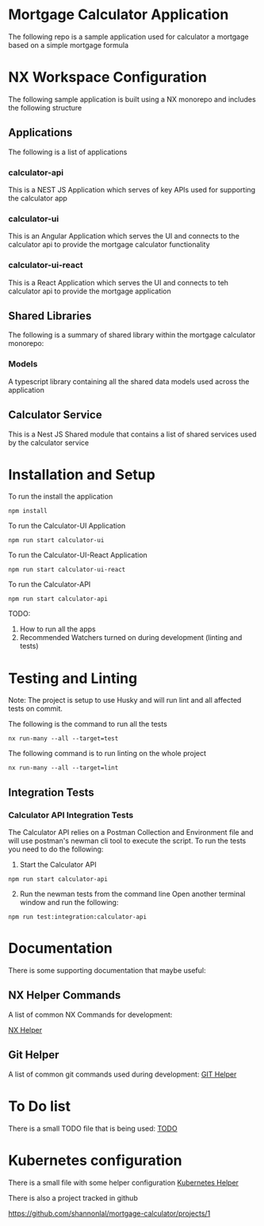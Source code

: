# Mortgage Calculator Application

The following repo is a sample application used for calculator a mortgage based on a simple mortgage formula

# NX Workspace Configuration

The following sample application is built using a NX monorepo and includes the following structure

## Applications

The following is a list of applications

### calculator-api

This is a NEST JS Application which serves of key APIs used for supporting the calculator app

### calculator-ui

This is an Angular Application which serves the UI and connects to the calculator api to provide the mortgage calculator functionality

### calculator-ui-react
This is a React Application which serves the UI and connects to teh calculator api to provide the mortgage application

## Shared Libraries

The following is a summary of shared library within the mortgage calculator monorepo:

### Models

A typescript library containing all the shared data models used across the application

## Calculator Service

This is a Nest JS Shared module that contains a list of shared services used by the calculator service

# Installation and Setup

To run the install the application

```
npm install
```

To run the Calculator-UI Application

```
npm run start calculator-ui
```

To run the Calculator-UI-React Application

```
npm run start calculator-ui-react
```

To run the Calculator-API

```
npm run start calculator-api
```

TODO:

1. How to run all the apps
2. Recommended Watchers turned on during development (linting and tests)

# Testing and Linting

Note: The project is setup to use Husky and will run lint and all affected tests on commit.

The following is the command to run all the tests

```
nx run-many --all --target=test
```

The following command is to run linting on the whole project

```
nx run-many --all --target=lint
```

## Integration Tests

### Calculator API Integration Tests

The Calculator API relies on a Postman Collection and Environment file and will use postman's newman cli tool to execute the script. To run the tests you need to do the following:

1. Start the Calculator API

```
npm run start calculator-api
```

2. Run the newman tests from the command line
   Open another terminal window and run the following:

```
npm run test:integration:calculator-api
```

# Documentation

There is some supporting documentation that maybe useful:

## NX Helper Commands

A list of common NX Commands for development:

[NX Helper](docs/NX-HELPER-COMMANDS.md)

## Git Helper

A list of common git commands used during development:
[GIT Helper](docs/GIT-HELPER-COMMANDS.md)

# To Do list

There is a small TODO file that is being used:
[TODO](docs/TODO.md)

# Kubernetes configuration

There is a small file with some helper configuration
[Kubernetes Helper](docs/MINI-KUBE-SETUP.md)

There is also a project tracked in github

https://github.com/shannonlal/mortgage-calculator/projects/1
